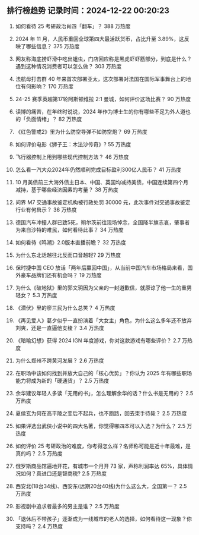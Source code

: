 
## 排行榜趋势 记录时间：2024-12-22 00:20:23
  
  1. 如何看待 25 考研政治肖四「翻车」？ 388 万热度
    
  2. 2024 年 11 月，人民币重回全球第四大最活跃货币，占比升至 3.89%，这反映了哪些信息？ 375 万热度
    
  3. 网友称海底捞虾滑中吃出蛆虫，门店回应称是黑虎虾虾筋部分，到底是什么？遇到这种情况消费者可以怎么做？ 303 万热度
    
  4. 法航母打击群 40 年来首次部署亚太，这次部署对法国在国际军事舞台上的地位有何影响？ 170 万热度
    
  5. 24-25 赛季英超第17轮阿斯顿维拉 2:1 曼城，如何评价这场比赛？ 90 万热度
    
  6. 读博的痛苦，在年终时说说，2024 年作为博士生的你有哪些不足为外人道也的「负面情绪」？ 82 万热度
    
  7. 《红色警戒2》里为什么防空导弹不如防空炮？ 69 万热度
    
  8. 如何评价电影《狮子王：木法沙传奇》? 55 万热度
    
  9. 飞行器控制上用到哪些现代控制方法？ 46 万热度
    
  10. 怎么看一汽大众2024年仍然顺利完成目标盈利300亿人民币？ 41 万热度
    
  11. 10 月美债前三大海外债主日本、中国、英国均减持美债，中国连续第四个月减持，基于哪些经济因素的考量？ 38 万热度
    
  12. 问界 M7 交通事故鉴定机构被行政处罚 30000 元，此次事件对交通事故鉴定行业有何启示？ 36 万热度
    
  13. 德国汽车冲撞人群已致5死，朔尔茨前往现场悼念，全国降半旗志哀，肇事者为来自沙特的难民，如何看待此事？ 34 万热度
    
  14. 如何看待《鸣潮》2.0版本直播前瞻？ 32 万热度
    
  15. 为什么东北话越往北反而口音越轻? 29 万热度
    
  16. 保时捷中国 CEO 放话「两年后赢回中国」，从当前中国汽车市场格局来看，国外豪车品牌们还有机会吗？ 19 万热度
    
  17. 为什么《破地狱》里的郭文玥因为父亲的一封道歉信，就原谅了他一生的重男轻女？ 5.3 万热度
    
  18. 《潜伏》里的廖三民为什么总笑？ 4 万热度
    
  19. 《再见爱人》葛夕似乎一直扮演着「大女主」角色，为什么这么多年还不放弃刘爽，还是一直逼他支棱？ 3.4 万热度
    
  20. 《暗喻幻想》获得 2024 IGN 年度游戏，你对这款游戏有哪些评价？ 2.7 万热度
    
  21. 为什么郑州不跨黄河发展？ 2.6 万热度
    
  22. 在职场中该如何找到并放大自己的「核心优势」？你认为 2025 年有哪些职场能力将成为新的「硬通货」？ 2.5 万热度
    
  23. 余华建议年轻人多读「无用的书」，怎么理解余华的话？什么书是无用的？ 2.5 万热度
    
  24. 夏侯玄为何在高平陵之变后不起兵，也不跑路，回去束手待毙？ 2.5 万热度
    
  25. 如果评选出武侠小说中的四大名著，你觉得哪四本可以入选？为什么？ 2.5 万热度
    
  26. 如何评价 25 考研政治的难度，你考得怎么样？名师称可能是近十年最难，是真的吗？ 2.5 万热度
    
  27. 俄罗斯商品馆遍地开花，有城市一个月开 73 家，声称利润率达 65%，具体情况如何？真进口还是智商税? 2.5 万热度
    
  28. 西安北(18台34线)、西安东(远期20台40线)为什么这么大，全国第一？ 2.5 万热度
    
  29. 影视剧中追求者最多的男主是谁？ 2.5 万热度
    
  30. 「退休后不带孩子」逐渐成为一线城市的老人的选择，如何看待这一现象？你支持吗？ 2.4 万热度
    